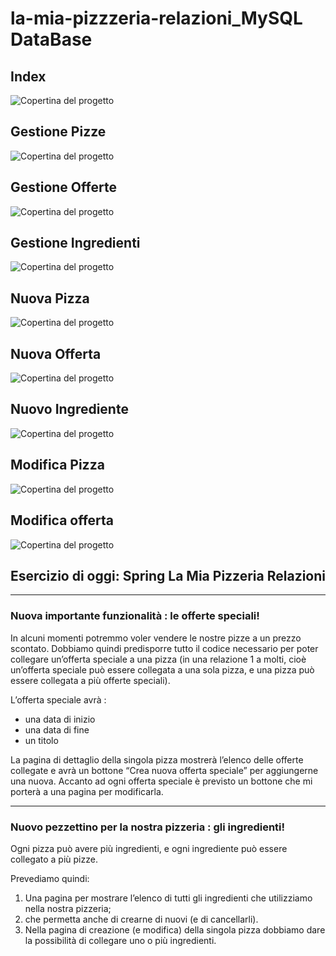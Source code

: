 # la-mia-pizzzeria-relazioni_MySQL DataBase

## Index
![Copertina del progetto](./readme_img/index.png)

## Gestione Pizze
![Copertina del progetto](./readme_img/gestione_pizze.png)

## Gestione Offerte
![Copertina del progetto](./readme_img/gestione_offerte.png)

## Gestione Ingredienti
![Copertina del progetto](./readme_img/gestione_ingredienti.png)

## Nuova Pizza
![Copertina del progetto](./readme_img/nuova_pizza.png)

## Nuova Offerta
![Copertina del progetto](./readme_img/nuova_offerta.png)

## Nuovo Ingrediente
![Copertina del progetto](./readme_img/nuovo_ingrediente.png)

## Modifica Pizza
![Copertina del progetto](./readme_img/modifica_pizza.png)

## Modifica offerta
![Copertina del progetto](./readme_img/modifica_offerta.png)


## Esercizio di oggi: Spring La Mia Pizzeria Relazioni
___________________________________________________________________________________________________

### Nuova importante funzionalità : le offerte speciali!

In alcuni momenti potremmo voler vendere le nostre pizze a un prezzo scontato.
Dobbiamo quindi predisporre tutto il codice necessario per poter collegare un’offerta speciale a una pizza (in una relazione 1 a molti, cioè un’offerta speciale può essere collegata a una sola pizza, e una pizza può essere collegata a più offerte speciali).

L’offerta speciale avrà :
- una data di inizio
- una data di fine
- un titolo

La pagina di dettaglio della singola pizza mostrerà l’elenco delle offerte collegate e avrà un bottone “Crea nuova offerta speciale” per aggiungerne una nuova.
Accanto ad ogni offerta speciale è previsto un bottone che mi porterà a una pagina per modificarla.

___________________________________________________________________________________________________

### Nuovo pezzettino per la nostra pizzeria : gli ingredienti!
Ogni pizza può avere più ingredienti, e ogni ingrediente può essere collegato a più pizze.

Prevediamo quindi:
1) Una pagina per mostrare l’elenco di tutti gli ingredienti che utilizziamo nella nostra pizzeria;
2) che permetta anche di crearne di nuovi (e di cancellarli).
3) Nella pagina di creazione (e modifica) della singola pizza dobbiamo dare la possibilità di collegare uno o più ingredienti.